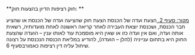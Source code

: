 **חוק רציפות הדיון בהצעות חוק: **

[מקור: סעיף 2. ](https://he.wikisource.org/wiki/%D7%97%D7%95%D7%A7-%D7%99%D7%A1%D7%95%D7%93:_%D7%94%D7%9B%D7%A0%D7%A1%D7%AA#%D7%A1%D7%A2%D7%99%D7%A3_2)
הצעת ועדה של הכנסת
הצעת חוק שהציעה ועדה של הכנסת או שהציע חבר הכנסת, ושכנסת יוצאת העבירה לאחר קריאה ראשונה לאחת מועדותיה, רשאית אותה ועדה, ואם אין ועדה כזו או שאין היא מוסמכת עוד לאותו ענין – הועדה שהצעת החוק היא בתחום ענייניה (להלן – הועדה), להודיע במליאת הכנסת הנכנסת על רצונה שיחול עליה דין רציפות כאמורבסעיף 6.
